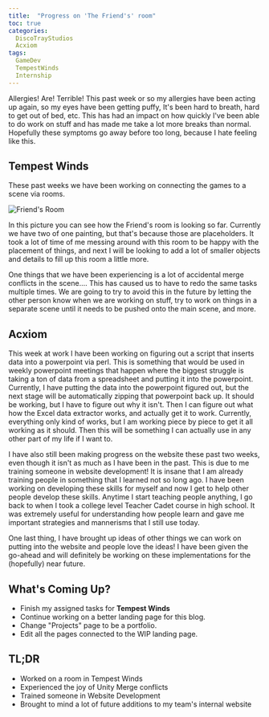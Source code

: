 ```yaml
---
title:  "Progress on 'The Friend's' room"
toc: true
categories:
  DiscoTrayStudios
  Acxiom
tags:
  GameDev
  TempestWinds
  Internship
---
```


Allergies! Are! Terrible! This past week or so my allergies have been acting up again, so my eyes have been getting puffy, It's been hard to breath, hard to get out of bed, etc. This has had an impact on how quickly I've been able to do work on stuff and has made me take a lot more breaks than normal. Hopefully these symptoms go away before too long, because I hate feeling like this.

## Tempest Winds

These past weeks we have been working on connecting the games to a scene via rooms.

![Friend's Room](/blog/assets/img/dts/gamedev/tw_friendsroom.png)

In this picture you can see how the Friend's room is looking so far. Currently we have two of one painting, but that's because those are placeholders. It took a lot of time of me messing around with this room to be happy with the placement of things, and next I will be looking to add a lot of smaller objects and details to fill up this room a little more.

One things that we have been experiencing is a lot of accidental merge conflicts in the scene.... This has caused us to have to redo the same tasks multiple times. We are going to try to avoid this in the future by letting the other person know when we are working on stuff, try to work on things in a separate scene until it needs to be pushed onto the main scene, and more.

## Acxiom

This week at work I have been working on figuring out a script that inserts data into a powerpoint via perl. This is something that would be used in weekly powerpoint meetings that happen where the biggest struggle is taking a ton of data from a spreadsheet and putting it into the powerpoint. Currently, I have putting the data into the powerpoint figured out, but the next stage will be automatically zipping that powerpoint back up. It should be working, but I have to figure out why it isn't. Then I can figure out what how the Excel data extractor works, and actually get it to work. Currently, everything only kind of works, but I am working piece by piece to get it all working as it should. Then this will be something I can actually use in any other part of my life if I want to.

I have also still been making progress on the website these past two weeks, even though it isn't as much as I have been in the past. This is due to me training someone in website development! It is insane that I am already training people in something that I learned not so long ago. I have been working on developing these skills for myself and now I get to help other people develop these skills. Anytime I start teaching people anything, I go back to when I took a college level Teacher Cadet course in high school. It was extremely useful for understanding how people learn and gave me important strategies and mannerisms that I still use today.

One last thing, I have brought up ideas of other things we can work on putting into the website and people love the ideas! I have been given the go-ahead and will definitely be working on these implementations for the (hopefully) near future.

## What's Coming Up?

- Finish my assigned tasks for **Tempest Winds**
- Continue working on a better landing page for this blog.
- Change "Projects" page to be a portfolio.
- Edit all the pages connected to the WIP landing page.

## TL;DR

- Worked on a room in Tempest Winds
- Experienced the joy of Unity Merge conflicts
- Trained someone in Website Development
- Brought to mind a lot of future additions to my team's internal website
